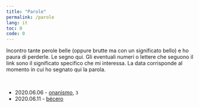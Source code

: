 ```yaml
---
title: "Parole"
permalink: /parole
lang: it
toc: 0 
code: 0
---
```

Incontro tante perole belle (oppure brutte ma con un significato bello) e ho paura di perderle. Le segno qui. Gli eventuali numeri o lettere che seguono il link sono il significato specifico che mi interessa. La data corrisponde al momento in cui ho segnato qui la parola.

<br />

- 2020.06.06 - [onanismo](http://www.treccani.it/vocabolario/onanismo/), `3`
- 2020.06.11 - [bécero](http://www.treccani.it/vocabolario/becero)
